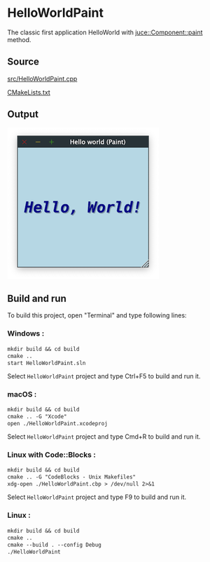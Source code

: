 # HelloWorldPaint

The classic first application HelloWorld with [juce::Component::paint](https://docs.juce.com/master/classComponent.html#a7cf1862f4af5909ea72827898114a182) method.

## Source

[src/HelloWorldPaint.cpp](src/HelloWorldPaint.cpp)

[CMakeLists.txt](CMakeLists.txt)

## Output

![output](../../../docs/Pictures/HelloWorldPaint.png)

## Build and run

To build this project, open "Terminal" and type following lines:

### Windows :

``` shell
mkdir build && cd build
cmake .. 
start HelloWorldPaint.sln
```

Select `HelloWorldPaint` project and type Ctrl+F5 to build and run it.

### macOS :

``` shell
mkdir build && cd build
cmake .. -G "Xcode"
open ./HelloWorldPaint.xcodeproj
```

Select `HelloWorldPaint` project and type Cmd+R to build and run it.

### Linux with Code::Blocks :

``` shell
mkdir build && cd build
cmake .. -G "CodeBlocks - Unix Makefiles"
xdg-open ./HelloWorldPaint.cbp > /dev/null 2>&1
```

Select `HelloWorldPaint` project and type F9 to build and run it.

### Linux :

``` shell
mkdir build && cd build
cmake .. 
cmake --build . --config Debug
./HelloWorldPaint
```
